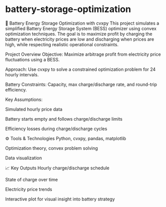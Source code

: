 # battery-storage-optimization
🔋 Battery Energy Storage Optimization with cvxpy
This project simulates a simplified Battery Energy Storage System (BESS) optimizer using convex optimization techniques. The goal is to maximize profit by charging the battery when electricity prices are low and discharging when prices are high, while respecting realistic operational constraints.

Project Overview
Objective: Maximize arbitrage profit from electricity price fluctuations using a BESS.

Approach: Use cvxpy to solve a constrained optimization problem for 24 hourly intervals.

Battery Constraints: Capacity, max charge/discharge rate, and round-trip efficiency.

Key Assumptions:

Simulated hourly price data

Battery starts empty and follows charge/discharge limits

Efficiency losses during charge/discharge cycles

⚙️ Tools & Technologies
Python, cvxpy, pandas, matplotlib

Optimization theory, convex problem solving

Data visualization

📈 Key Outputs
Hourly charge/discharge schedule

State of charge over time

Electricity price trends

Interactive plot for visual insight into battery strategy

